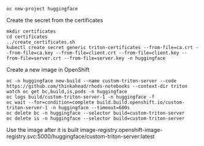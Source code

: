 ```
oc new-project huggingface
```

Create the secret from the certificates
```
mkdir certificates
cd certificates
../create_certificates.sh
kubectl create secret generic triton-certificates --from-file=ca.crt --from-file=ca.key --from-file=client.crt --from-file=client.key --from-file=server.crt --from-file=server.key -n huggingface
```

Create a new image in OpenShift
```
oc -n huggingface new-build --name custom-triton-server --code https://github.com/thinkahead/rhods-notebooks --context-dir triton
watch oc get bc,build,is,pods -n huggingface
oc logs build/custom-triton-server-1 -n huggingface -f
oc wait --for=condition=complete build.build.openshift.io/custom-triton-server-1 -n huggingface --timeout=600s
oc delete bc -n huggingface --selector build=custom-triton-server
oc delete is -n huggingface --selector build=custom-triton-server
```
Use the image after it is built image-registry.openshift-image-registry.svc:5000/huggingface/custom-triton-server:latest

